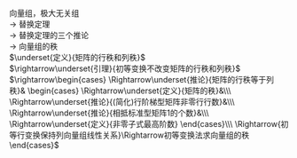 向量组，极大无关组  
 $\rightarrow$ 替换定理  
 $\rightarrow$ 替换定理的三个推论  
 $\rightarrow$ 向量组的秩  
 $\underset{定义}{矩阵的行秩和列秩}$   
 $\rightarrow\underset{引理}{初等变换不改变矩阵的行秩和列秩}$   
 $\rightarrow\begin{cases}  
\Rightarrow\underset{推论}{矩阵的行秩等于列秩}&  
\begin{cases}  
\Rightarrow\underset{定义}{矩阵的秩}&\\\   
\Rightarrow\underset{推论}{(简化)行阶梯型矩阵非零行行数}&\\\   
\Rightarrow\underset{推论}{相抵标准型矩阵1的个数}&\\\   
\Rightarrow\underset{定义}{非零子式最高阶数}  
\end{cases}\\\   
\Rightarrow{初等行变换保持列向量组线性关系}\Rightarrow初等变换法求向量组的秩  
\end{cases}$   
